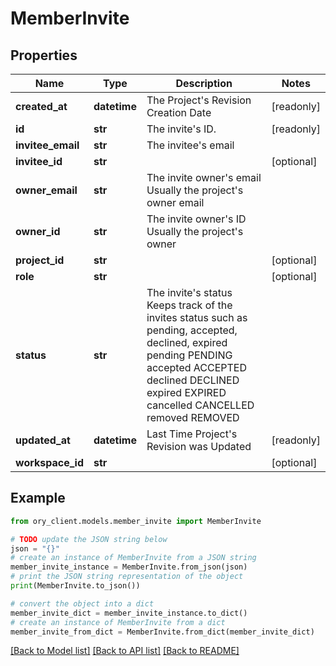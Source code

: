 # MemberInvite


## Properties

Name | Type | Description | Notes
------------ | ------------- | ------------- | -------------
**created_at** | **datetime** | The Project&#39;s Revision Creation Date | [readonly] 
**id** | **str** | The invite&#39;s ID. | [readonly] 
**invitee_email** | **str** | The invitee&#39;s email | 
**invitee_id** | **str** |  | [optional] 
**owner_email** | **str** | The invite owner&#39;s email Usually the project&#39;s owner email | 
**owner_id** | **str** | The invite owner&#39;s ID Usually the project&#39;s owner | 
**project_id** | **str** |  | [optional] 
**role** | **str** |  | [optional] 
**status** | **str** | The invite&#39;s status Keeps track of the invites status such as pending, accepted, declined, expired pending PENDING accepted ACCEPTED declined DECLINED expired EXPIRED cancelled CANCELLED removed REMOVED | 
**updated_at** | **datetime** | Last Time Project&#39;s Revision was Updated | [readonly] 
**workspace_id** | **str** |  | [optional] 

## Example

```python
from ory_client.models.member_invite import MemberInvite

# TODO update the JSON string below
json = "{}"
# create an instance of MemberInvite from a JSON string
member_invite_instance = MemberInvite.from_json(json)
# print the JSON string representation of the object
print(MemberInvite.to_json())

# convert the object into a dict
member_invite_dict = member_invite_instance.to_dict()
# create an instance of MemberInvite from a dict
member_invite_from_dict = MemberInvite.from_dict(member_invite_dict)
```
[[Back to Model list]](../README.md#documentation-for-models) [[Back to API list]](../README.md#documentation-for-api-endpoints) [[Back to README]](../README.md)


